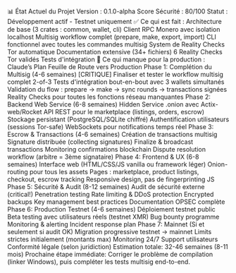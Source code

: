 📊 État Actuel du Projet
Version : 0.1.0-alpha
Score Sécurité : 80/100
Statut : Développement actif - Testnet uniquement
✅ Ce qui est fait :
Architecture de base (3 crates : common, wallet, cli)
Client RPC Monero avec isolation localhost
Multisig workflow complet (prepare, make, export, import)
CLI fonctionnel avec toutes les commandes multisig
System de Reality Checks Tor automatique
Documentation extensive (34+ fichiers)
6 Reality Checks Tor validés
Tests d'intégration
🚧 Ce qui manque pour la production :
Claude’s Plan
Feuille de Route vers Production
Phase 1: Complétion du Multisig (4-6 semaines)
[CRITIQUE] Finaliser et tester le workflow multisig complet 2-of-3
Tests d'intégration bout-en-bout avec 3 wallets simultanés
Validation du flow : prepare → make → sync rounds → transactions signées
Reality Checks pour toutes les fonctions réseau manquantes
Phase 2: Backend Web Service (6-8 semaines)
Hidden Service .onion avec Actix-web/Rocket
API REST pour le marketplace (listings, orders, escrow)
Stockage persistant (PostgreSQL/SQLite chiffré)
Authentification utilisateurs (sessions Tor-safe)
WebSockets pour notifications temps réel
Phase 3: Escrow & Transactions (4-6 semaines)
Création de transactions multisig
Signature distribuée (collecting signatures)
Finalize & broadcast transactions
Monitoring confirmations blockchain
Dispute resolution workflow (arbitre = 3ème signataire)
Phase 4: Frontend & UX (6-8 semaines)
Interface web (HTML/CSS/JS vanilla ou framework léger)
Onion-routing pour tous les assets
Pages : marketplace, product listings, checkout, escrow tracking
Responsive design, pas de fingerprinting JS
Phase 5: Sécurité & Audit (8-12 semaines)
Audit de sécurité externe (critical!)
Penetration testing
Rate limiting & DDoS protection
Encrypted backups
Key management best practices
Documentation OPSEC complète
Phase 6: Production Testnet (4-6 semaines)
Déploiement testnet public
Beta testing avec utilisateurs réels (testnet XMR)
Bug bounty programme
Monitoring & alerting
Incident response plan
Phase 7: Mainnet (Si et seulement si audit OK)
Migration progressive testnet → mainnet
Limits strictes initialement (montants max)
Monitoring 24/7
Support utilisateurs
Conformité légale (selon juridiction)
Estimation totale: 32-46 semaines (8-11 mois) Prochaine étape immédiate: Corriger le problème de compilation (linker Windows), puis compléter les tests multisig end-to-end.
